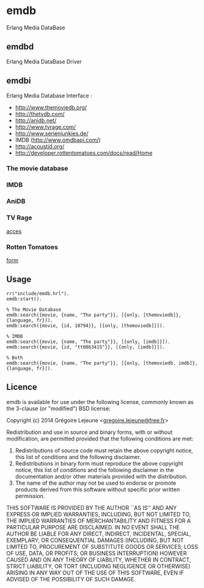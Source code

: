 # emdb

Erlang Media DataBase

## emdbd

Erlang Media DataBase Driver

## emdbi

Erlang Media Database Interface :

* http://www.themoviedb.org/
* http://thetvdb.com/
* http://anidb.net/
* http://www.tvrage.com/
* http://www.serienjunkies.de/
* IMDB (http://www.omdbapi.com/)
* http://acoustid.org/
* http://developer.rottentomatoes.com/docs/read/Home

### The movie database

### IMDB

### AniDB

### TV Rage

[acces](http://api.tvrage.com/)



### Rotten Tomatoes

[form](http://www.rottentomatoes.com/help_desk/licensing/#usageRequestForm)

## Usage

```
rr("include/emdb.hrl").
emdb:start().

% The Movie Database
emdb:search({movie, {name, "The party"}}, [{only, [themoviedb]}, {language, fr}]).
emdb:search({movie, {id, 10794}}, [{only, [themoviedb]}]).

% IMDB
emdb:search({movie, {name, "The party"}}, [{only, [imdb]}]).
emdb:search({movie, {id, "tt0063415"}}, [{only, [imdb]}]).

% Both
emdb:search({movie, {name, "The party"}}, [{only, [themoviedb, imdb]}, {language, fr}]).
```

## Licence

emdb is available for use under the following license, commonly known as the 3-clause (or "modified") BSD license:

Copyright (c) 2014 Grégoire Lejeune <<gregoire.lejeune@free.fr>>

Redistribution and use in source and binary forms, with or without modification, are permitted provided that the following conditions are met:

1. Redistributions of source code must retain the above copyright notice, this list of conditions and the following disclaimer.
2. Redistributions in binary form must reproduce the above copyright notice, this list of conditions and the following disclaimer in the documentation and/or other materials provided with the distribution.
3. The name of the author may not be used to endorse or promote products derived from this software without specific prior written permission.

THIS SOFTWARE IS PROVIDED BY THE AUTHOR ``AS IS'' AND ANY EXPRESS OR IMPLIED WARRANTIES, INCLUDING, BUT NOT LIMITED TO, THE IMPLIED WARRANTIES OF MERCHANTABILITY AND FITNESS FOR A PARTICULAR PURPOSE ARE DISCLAIMED.  IN NO EVENT SHALL THE AUTHOR BE LIABLE FOR ANY DIRECT, INDIRECT, INCIDENTAL, SPECIAL, EXEMPLARY, OR CONSEQUENTIAL DAMAGES (INCLUDING, BUT NOT LIMITED TO, PROCUREMENT OF SUBSTITUTE GOODS OR SERVICES; LOSS OF USE, DATA, OR PROFITS; OR BUSINESS INTERRUPTION) HOWEVER CAUSED AND ON ANY THEORY OF LIABILITY, WHETHER IN CONTRACT, STRICT LIABILITY, OR TORT (INCLUDING NEGLIGENCE OR OTHERWISE) ARISING IN ANY WAY OUT OF THE USE OF THIS SOFTWARE, EVEN IF ADVISED OF THE POSSIBILITY OF SUCH DAMAGE.


